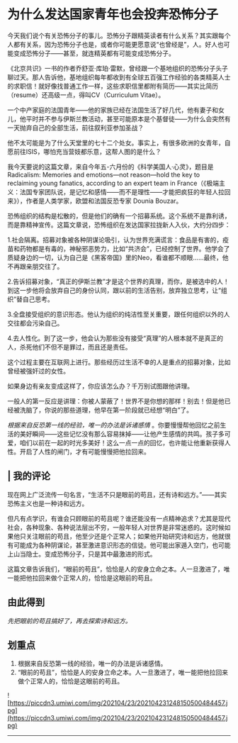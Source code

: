 # 为什么发达国家青年也会投奔恐怖分子

今天我们说个有关恐怖分子的事儿。恐怖分子跟精英读者有什么关系？其实跟每个人都有关系，因为恐怖分子也是，或者你可能更愿意说“也曾经是”，人。好人也可能变成恐怖分子——甚至，就连精英都有可能变成恐怖分子。

《北京共识》一书的作者乔舒亚·库珀·雷默，曾经跟一个基地组织的恐怖分子头子聊过天。那人告诉他，基地组织每年都收到有全球五百强工作经验的各类精英人士的求职信！就好像找普通工作一样，这些求职信里都附有简历——其实比简历（resume）还高级一点，得叫CV（Curriculum Vitae）。

一个中产家庭的法国青年——他的家族已经在法国生活了好几代，他有妻子和女儿，他平时并不参与伊斯兰教活动，甚至可能原本是个基督徒——为什么会突然有一天抛弃自己的全部生活，前往叙利亚参加圣战？

他不太可能是为了什么天堂里的七十二个处女。事实上，有很多欧洲的女青年，自愿前往ISIS，哪怕充当营妓都乐意，这帮人图的是什么？

我今天要说的这篇文章，来自今年五-六月份的《科学美国人·心灵》，题目是Radicalism: Memories and emotions—not reason—hold the key to reclaiming young fanatics, according to an expert team in France（《极端主义：法国专家团队说，是记忆和感情——而不是理性——才能把疯狂的年轻人拉回来》），作者是人类学家，欧盟和法国反恐专家 Dounia Bouzar。

恐怖组织的结构是松散的，但是他们的确有一个招募系统。这个系统不是靠利诱，而是靠精神宣传。这篇文章说，恐怖组织在发达国家拉拢新人入伙，大约分四步：

1.社会隔离。招募对象被各种阴谋论吸引，认为世界充满谎言：食品是有害的，疫苗和药物都是有毒的，神秘邪恶势力，比如“共济会”，已经控制了世界。他学会了质疑身边的一切，认为自己是《黑客帝国》里的Neo，看谁都不顺眼……最终，他不再跟亲朋交往了。

2.告诉招募对象，“真正的伊斯兰教”才是这个世界的真理，而你，是被选中的人！到这一步他将会放弃自己的身份认同，跟以前的生活告别，放弃独立思考，让“组织”替自己思考。

3.全盘接受组织的意识形态。他认为组织的纯洁性至关重要，跟任何组织以外的人交往都会污染自己。

4.去人性化。到了这一步，他会认为那些没有接受“真理”的人根本就不是真正的人，杀死他们不但不是罪过，而且还是责任。

这个过程主要在互联网上进行。那些经历过生活不幸的人是重点的招募对象，比如曾经被强奸过的女性。

如果身边有亲友变成这样了，你应该怎么办？千万别试图跟他讲理。

一般人的第一反应是讲理：你被人蒙蔽了！世界不是你想的那样！别去！但是他已经被洗脑了，你说的那些道理，他早在第一阶段就已经想“明白”了。

 *根据来自反恐第一线的经验，唯一的办法是诉诸感情* 。你要慢慢帮他回忆之前生活的美好瞬间——这些记忆没有那么容易抹掉——让他产生感情的共鸣。孩子多可爱，咱们以前在一起的时光多美好！这么一点一点的回忆，也许能让他重新获得人性。开启了人性的闸门，才有可能慢慢把他拉回来。

## | 我的评论

现在网上广泛流传一句名言，“生活不只是眼前的苟且，还有诗和远方。”——其实恐怖主义也是一种诗和远方。

但凡有点学识，有谁会只顾眼前的苟且呢？谁还能没有一点精神追求？尤其是现代社会，各种现象、各种说法层出不穷，一般年轻人对世界是非常迷惑的。这时候如果他只关注眼前的苟且，他至少还是个正常人；如果他开始研究诗和远方，他就很有可能成为各种阴谋论，甚至激进意识形态的信徒。他可能出家遁入空门，也可能上山当隐士。变成恐怖分子，只是其中最激进的形式。

这篇文章告诉我们，“眼前的苟且”，恰恰是人的安身立命之本。人一旦激进了，唯一能把他拉回来做个正常人的，恰恰是这眼前的苟且。

## 由此得到

 *先把眼前的苟且搞好了，再去探索诗和远方。*

## 划重点

1. 根据来自反恐第一线的经验，唯一的办法是诉诸感情。
2. “眼前的苟且”，恰恰是人的安身立命之本。人一旦激进了，唯一能把他拉回来做个正常人的，恰恰是这眼前的苟且。

![https://piccdn3.umiwi.com/img/202104/23/202104231248150500484457.jpg](https://piccdn3.umiwi.com/img/202104/23/202104231248150500484457.jpg)

---

